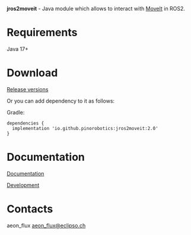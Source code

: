 **jros2moveit** - Java module which allows to interact with [MoveIt](https://moveit.ros.org/) in ROS2.

# Requirements

Java 17+

# Download

[Release versions](jros2moveit/release/CHANGELOG.md)

Or you can add dependency to it as follows:

Gradle:

```
dependencies {
  implementation 'io.github.pinorobotics:jros2moveit:2.0'
}
```

# Documentation

[Documentation](http://pinoweb.freetzi.com/jrosmoveit)

[Development](DEVELOPMENT.md)

# Contacts

aeon_flux <aeon_flux@eclipso.ch>
